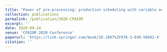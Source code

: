 ```yaml
---
title: "Power of pre-processing: production scheduling with variable energy pricing and power-saving states (extended abstract)"
collection: publications
permalink: /publication/2020-CPAIOR
excerpt: ''
date: 2020-09-24
venue: 'CPAIOR 2020 Conference'
paperurl: 'https://link.springer.com/book/10.1007%2F978-3-030-58942-4'
citation: ''
---
```



